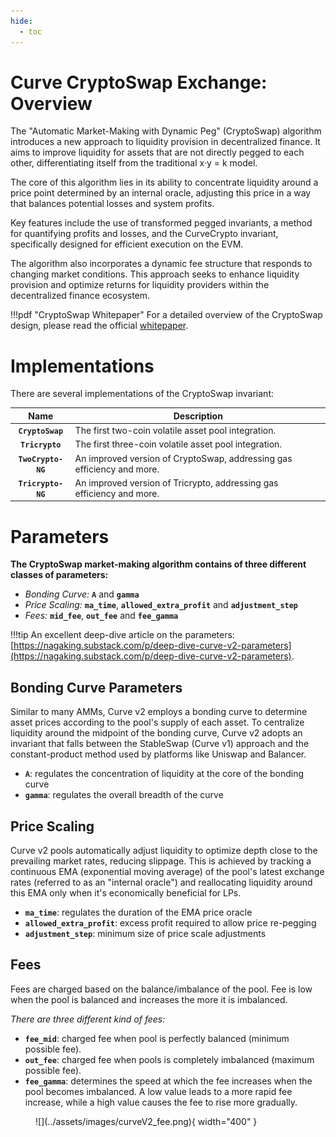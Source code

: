 ```yaml
---
hide:
  - toc
---
```


<h1> Curve CryptoSwap Exchange: Overview </h1>

The "Automatic Market-Making with Dynamic Peg" (CryptoSwap) algorithm introduces a new approach to liquidity provision in decentralized finance. It aims to improve liquidity for assets that are not directly pegged to each other, differentiating itself from the traditional x·y = k model. 

The core of this algorithm lies in its ability to concentrate liquidity around a price point determined by an internal oracle, adjusting this price in a way that balances potential losses and system profits. 

Key features include the use of transformed pegged invariants, a method for quantifying profits and losses, and the CurveCrypto invariant, specifically designed for efficient execution on the EVM. 

The algorithm also incorporates a dynamic fee structure that responds to changing market conditions. This approach seeks to enhance liquidity provision and optimize returns for liquidity providers within the decentralized finance ecosystem.

!!!pdf "CryptoSwap Whitepaper"
    For a detailed overview of the CryptoSwap design, please read the official [whitepaper](../assets/pdf/crypto-pools-paper.pdf).

# **Implementations**

There are several implementations of the CryptoSwap invariant:

| Name           | Description |
| :------------: | ----------- |
| **`CryptoSwap`** | The first two-coin volatile asset pool integration. |
| **`Tricrypto`** | The first three-coin volatile asset pool integration. |
| **`TwoCrypto-NG`** | An improved version of CryptoSwap, addressing gas efficiency and more. |
| **`Tricrypto-NG`** | An improved version of Tricrypto, addressing gas efficiency and more. |


# **Parameters**

**The CryptoSwap market-making algorithm contains of three different classes of parameters:**

- *Bonding Curve:* **`A`** and **`gamma`**  
- *Price Scaling:* **`ma_time`**, **`allowed_extra_profit`** and **`adjustment_step`**  
- *Fees:* **`mid_fee`**, **`out_fee`** and **`fee_gamma`** 

!!!tip
    An excellent deep-dive article on the parameters: [https://nagaking.substack.com/p/deep-dive-curve-v2-parameters](https://nagaking.substack.com/p/deep-dive-curve-v2-parameters).


## **Bonding Curve Parameters**
Similar to many AMMs, Curve v2 employs a bonding curve to determine asset prices according to the pool's supply of each asset. To centralize liquidity around the midpoint of the bonding curve, Curve v2 adopts an invariant that falls between the StableSwap (Curve v1) approach and the constant-product method used by platforms like Uniswap and Balancer.

- **`A`**: regulates the concentration of liquidity at the core of the bonding curve
- **`gamma`**: regulates the overall breadth of the curve


## **Price Scaling**
Curve v2 pools automatically adjust liquidity to optimize depth close to the prevailing market rates, reducing slippage. This is achieved by tracking a continuous EMA (exponential moving average) of the pool's latest exchange rates (referred to as an "internal oracle") and reallocating liquidity around this EMA only when it's economically beneficial for LPs.

- **`ma_time`**: regulates the duration of the EMA price oracle
- **`allowed_extra_profit`**: excess profit required to allow price re-pegging
- **`adjustment_step`**: minimum size of price scale adjustments


## **Fees**
Fees are charged based on the balance/imbalance of the pool. Fee is low when the pool is balanced and increases the more it is imbalanced.

*There are three different kind of fees:*

- **`fee_mid`**: charged fee when pool is perfectly balanced (minimum possible fee).  
- **`out_fee`**: charged fee when pools is completely imbalanced (maximum possible fee).
- **`fee_gamma`**: determines the speed at which the fee increases when the pool becomes imbalanced. A low value leads to a more rapid fee increase, while a high value causes the fee to rise more gradually.


<figure markdown>
  ![](../assets/images/curveV2_fee.png){ width="400" }
  <figcaption></figcaption>
</figure>
